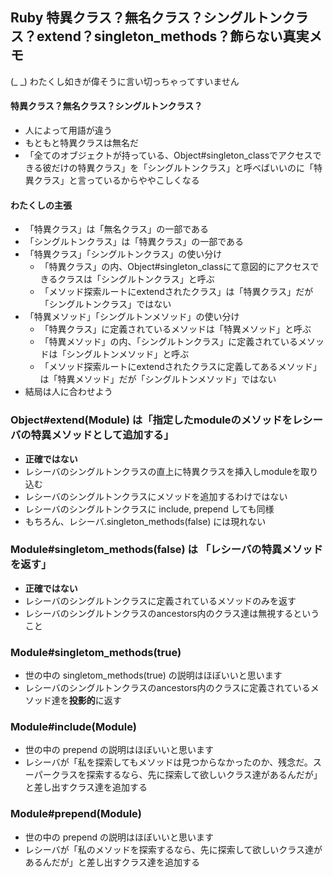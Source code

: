 ## Ruby 特異クラス？無名クラス？シングルトンクラス？extend？singleton_methods？飾らない真実メモ

(_ _) わたくし如きが偉そうに言い切っちゃってすいません

#### 特異クラス？無名クラス？シングルトンクラス？

- 人によって用語が違う
- もともと特異クラスは無名だ
- 「全てのオブジェクトが持っている、Object#singleton_classでアクセスできる彼だけの特異クラス」を「シングルトンクラス」と呼べばいいのに「特異クラス」と言っているからややこしくなる

#### わたくしの主張

- 「特異クラス」は「無名クラス」の一部である
- 「シングルトンクラス」は「特異クラス」の一部である
- 「特異クラス」「シングルトンクラス」の使い分け
  - 「特異クラス」の内、Object#singleton_classにて意図的にアクセスできるクラスは「シングルトンクラス」と呼ぶ
  - 「メソッド探索ルートにextendされたクラス」は「特異クラス」だが「シングルトンクラス」ではない
- 「特異メソッド」「シングルトンメソッド」の使い分け
  - 「特異クラス」に定義されているメソッドは「特異メソッド」と呼ぶ
  - 「特異メソッド」の内、「シングルトンクラス」に定義されているメソッドは「シングルトンメソッド」と呼ぶ
  - 「メソッド探索ルートにextendされたクラスに定義してあるメソッド」は「特異メソッド」だが「シングルトンメソッド」ではない
- 結局は人に合わせよう

### Object#extend(Module) は「指定したmoduleのメソッドをレシーバの特異メソッドとして追加する」

- **正確ではない**
- レシーバのシングルトンクラスの直上に特異クラスを挿入しmoduleを取り込む
- レシーバのシングルトンクラスにメソッドを追加するわけではない
- レシーバのシングルトンクラスに include, prepend しても同様
- もちろん、レシーバ.singleton_methods(false) には現れない

### Module#singletom_methods(false) は 「レシーバの特異メソッドを返す」

- **正確ではない**
- レシーバのシングルトンクラスに定義されているメソッドのみを返す
- レシーバのシングルトンクラスのancestors内のクラス達は無視するということ

### Module#singletom_methods(true)

- 世の中の singletom_methods(true) の説明はほぼいいと思います
- レシーバのシングルトンクラスのancestors内のクラスに定義されているメソッド達を**投影的**に返す

### Module#include(Module)

- 世の中の prepend の説明はほぼいいと思います
- レシーバが「私を探索してもメソッドは見つからなかったのか、残念だ。スーパークラスを探索するなら、先に探索して欲しいクラス達があるんだが」と差し出すクラス達を追加する

### Module#prepend(Module)

- 世の中の prepend の説明はほぼいいと思います
- レシーバが「私のメソッドを探索するなら、先に探索して欲しいクラス達があるんだが」と差し出すクラス達を追加する
